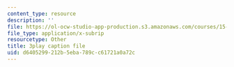 ```yaml
---
content_type: resource
description: ''
file: https://ol-ocw-studio-app-production.s3.amazonaws.com/courses/15-879-research-seminar-in-system-dynamics-spring-2014/d6405299212b5eba789cc61721a0a72c_pPqI5LbC96Y.srt
file_type: application/x-subrip
resourcetype: Other
title: 3play caption file
uid: d6405299-212b-5eba-789c-c61721a0a72c
---
```

